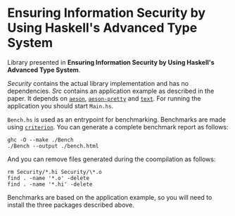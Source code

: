 # Ensuring Information Security by Using Haskell's Advanced Type System
Library presented in **Ensuring Information Security by Using Haskell's Advanced Type System**. 

*Security* contains the actual library implementation and has no dependencies. *Src* contains an application example as described in the paper. It depends on [`aeson`](https://hackage.haskell.org/package/aeson), [`aeson-pretty`](https://hackage.haskell.org/package/aeson-pretty) and [`text`](https://hackage.haskell.org/package/text). For running the application you should start `Main.hs`. 

`Bench.hs` is used as an entrypoint for benchmarking. Benchmarks are made using [`criterion`](https://hackage.haskell.org/package/criterion). You can generate a complete benchmark report as follows:

    ghc -O --make ./Bench
    ./Bench --output ./bench.html

And you can remove files generated during the coompilation as follows:

    rm Security/*.hi Security/\*.o
    find . -name '*.o' -delete
    find . -name '*.hi' -delete

Benchmarks are based on the application example, so you will need to install the three packages described above.
